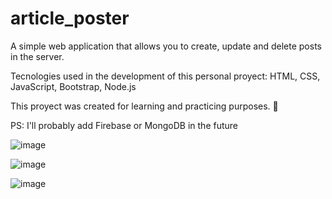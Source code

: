 # article_poster
A simple web application that allows you to create, update and delete posts in the server.

Tecnologies used in the development of this personal proyect: HTML, CSS, JavaScript, Bootstrap, Node.js

This proyect was created for learning and practicing purposes. 🙂

PS: I'll probably add Firebase or MongoDB in the future

![image](https://user-images.githubusercontent.com/87882092/235591541-1dc63673-9812-42a9-a8f0-f8039f6940d1.png)


![image](https://user-images.githubusercontent.com/87882092/235591413-4499ebf9-0d8a-4152-a4cb-a9eb978081a5.png)


![image](https://user-images.githubusercontent.com/87882092/235591757-69e0f800-6c53-47c4-8748-625dabc72c21.png)
